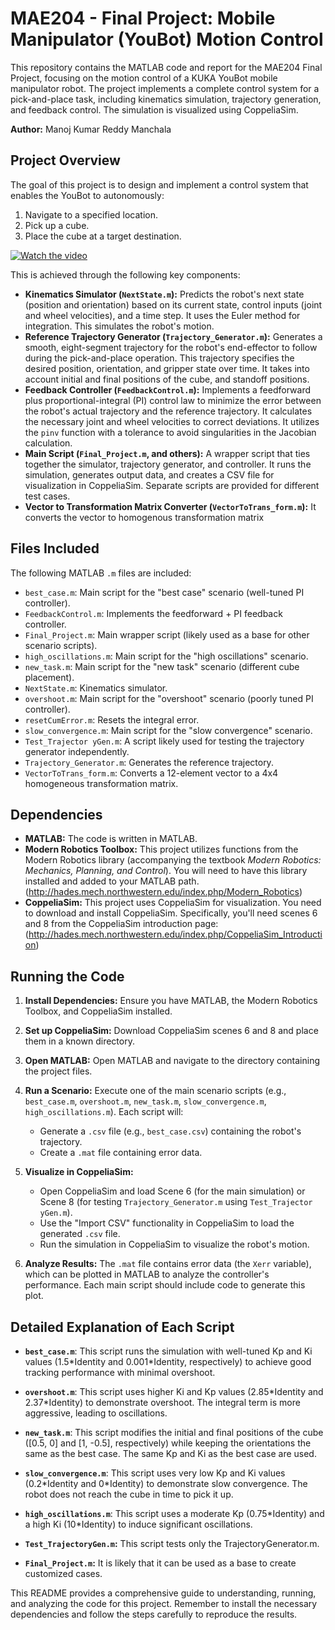# MAE204 - Final Project: Mobile Manipulator (YouBot) Motion Control

This repository contains the MATLAB code and report for the MAE204 Final Project, focusing on the motion control of a KUKA YouBot mobile manipulator robot.  The project implements a complete control system for a pick-and-place task, including kinematics simulation, trajectory generation, and feedback control.  The simulation is visualized using CoppeliaSim.

**Author:** Manoj Kumar Reddy Manchala

## Project Overview

The goal of this project is to design and implement a control system that enables the YouBot to autonomously:

1.  Navigate to a specified location.
2.  Pick up a cube.
3.  Place the cube at a target destination.


[![Watch the video](https://img.youtube.com/vi/fprW7P0tV-8/0.jpg)](https://www.youtube.com/watch?v=fprW7P0tV-8)


This is achieved through the following key components:

*   **Kinematics Simulator (`NextState.m`):**  Predicts the robot's next state (position and orientation) based on its current state, control inputs (joint and wheel velocities), and a time step.  It uses the Euler method for integration.  This simulates the robot's motion.
*   **Reference Trajectory Generator (`Trajectory_Generator.m`):**  Generates a smooth, eight-segment trajectory for the robot's end-effector to follow during the pick-and-place operation. This trajectory specifies the desired position, orientation, and gripper state over time.  It takes into account initial and final positions of the cube, and standoff positions.
*   **Feedback Controller (`FeedbackControl.m`):** Implements a feedforward plus proportional-integral (PI) control law to minimize the error between the robot's actual trajectory and the reference trajectory.  It calculates the necessary joint and wheel velocities to correct deviations.  It utilizes the `pinv` function with a tolerance to avoid singularities in the Jacobian calculation.
*   **Main Script (`Final_Project.m`, and others):**  A wrapper script that ties together the simulator, trajectory generator, and controller.  It runs the simulation, generates output data, and creates a CSV file for visualization in CoppeliaSim.  Separate scripts are provided for different test cases.
*    **Vector to Transformation Matrix Converter (`VectorToTrans_form.m`):** It converts the vector to homogenous transformation matrix

## Files Included

The following MATLAB `.m` files are included:

*   `best_case.m`:  Main script for the "best case" scenario (well-tuned PI controller).
*   `FeedbackControl.m`:  Implements the feedforward + PI feedback controller.
*   `Final_Project.m`:  Main wrapper script (likely used as a base for other scenario scripts).
*   `high_oscillations.m`: Main script for the "high oscillations" scenario.
*   `new_task.m`:  Main script for the "new task" scenario (different cube placement).
*   `NextState.m`:  Kinematics simulator.
*   `overshoot.m`:  Main script for the "overshoot" scenario (poorly tuned PI controller).
*   `resetCumError.m`: Resets the integral error.
*   `slow_convergence.m`:  Main script for the "slow convergence" scenario.
*   `Test_Trajector yGen.m`: A script likely used for testing the trajectory generator independently.
*   `Trajectory_Generator.m`:  Generates the reference trajectory.
*   `VectorToTrans_form.m`: Converts a 12-element vector to a 4x4 homogeneous transformation matrix.

## Dependencies

*   **MATLAB:** The code is written in MATLAB.
*   **Modern Robotics Toolbox:** This project utilizes functions from the Modern Robotics library (accompanying the textbook *Modern Robotics: Mechanics, Planning, and Control*). You will need to have this library installed and added to your MATLAB path.  (http://hades.mech.northwestern.edu/index.php/Modern_Robotics)
*   **CoppeliaSim:**  This project uses CoppeliaSim for visualization. You need to download and install CoppeliaSim.  Specifically, you'll need scenes 6 and 8 from the CoppeliaSim introduction page: (http://hades.mech.northwestern.edu/index.php/CoppeliaSim_Introduction)

## Running the Code

1.  **Install Dependencies:** Ensure you have MATLAB, the Modern Robotics Toolbox, and CoppeliaSim installed.

2.  **Set up CoppeliaSim:**  Download CoppeliaSim scenes 6 and 8 and place them in a known directory.

3.  **Open MATLAB:** Open MATLAB and navigate to the directory containing the project files.

4.  **Run a Scenario:**  Execute one of the main scenario scripts (e.g., `best_case.m`, `overshoot.m`, `new_task.m`, `slow_convergence.m`, `high_oscillations.m`).  Each script will:
    *   Generate a `.csv` file (e.g., `best_case.csv`) containing the robot's trajectory.
    *   Create a `.mat` file containing error data.

5.  **Visualize in CoppeliaSim:**
    *   Open CoppeliaSim and load Scene 6 (for the main simulation) or Scene 8 (for testing `Trajectory_Generator.m` using `Test_Trajector yGen.m`).
    *   Use the "Import CSV" functionality in CoppeliaSim to load the generated `.csv` file.
    *   Run the simulation in CoppeliaSim to visualize the robot's motion.

6.  **Analyze Results:**  The `.mat` file contains error data (the `Xerr` variable), which can be plotted in MATLAB to analyze the controller's performance.  Each main script should include code to generate this plot.

## Detailed Explanation of Each Script

*   **`best_case.m`**:  This script runs the simulation with well-tuned Kp and Ki values (1.5\*Identity and 0.001\*Identity, respectively) to achieve good tracking performance with minimal overshoot.

*   **`overshoot.m`**: This script uses higher Ki and Kp values (2.85\*Identity and 2.37\*Identity) to demonstrate overshoot.  The integral term is more aggressive, leading to oscillations.

*   **`new_task.m`**:  This script modifies the initial and final positions of the cube ([0.5, 0] and [1, -0.5], respectively) while keeping the orientations the same as the best case.  The same Kp and Ki as the best case are used.

*   **`slow_convergence.m`**:  This script uses very low Kp and Ki values (0.2\*Identity and 0\*Identity) to demonstrate slow convergence.  The robot does not reach the cube in time to pick it up.

*   **`high_oscillations.m`**:  This script uses a moderate Kp (0.75\*Identity) and a high Ki (10\*Identity) to induce significant oscillations.

*   **`Test_TrajectoryGen.m`:** This script tests only the TrajectoryGenerator.m.

*   **`Final_Project.m`:** It is likely that it can be used as a base to create customized cases.

This README provides a comprehensive guide to understanding, running, and analyzing the code for this project.  Remember to install the necessary dependencies and follow the steps carefully to reproduce the results.

